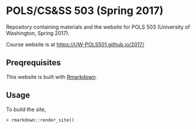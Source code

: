 # POLS/CS&SS 503 (Spring 2017)

Repository containing materials and the website for POLS 503 (University of Washington, Spring 2017).

Course website is at https://UW-POLS501.github.io/2017/

## Preqrequisites

This website is built with [Rmarkdown](http://rmarkdown.rstudio.com/rmarkdown_websites.html#overview).

## Usage

To build the site,
```rconsole
> rmarkdown::render_site()
```

